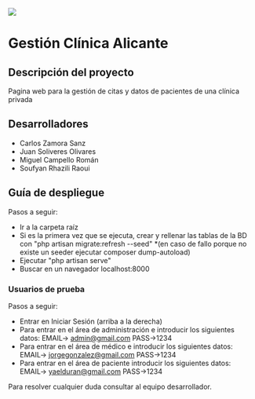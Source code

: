 ![](http://ilemiprojects.com/Altamira/wp-content/uploads/2016/10/banner-home-3.jpg)

# Gestión Clínica Alicante 

## Descripción del proyecto
Pagina web para la gestión de citas y datos de pacientes de una clínica privada

## Desarrolladores

* Carlos Zamora Sanz
* Juan Soliveres Olivares
* Miguel Campello Román
* Soufyan Rhazili Raoui

## Guía de despliegue

Pasos a seguir:
* Ir a la carpeta raíz
* Si es la primera vez que se ejecuta, crear y rellenar las tablas de la BD con "php artisan migrate:refresh --seed" *(en caso de fallo porque no existe un seeder ejecutar composer dump-autoload)
* Ejecutar "php artisan serve"
* Buscar en un navegador localhost:8000

### Usuarios de prueba
Pasos a seguir: 
* Entrar en Iniciar Sesión (arriba a la derecha)
* Para entrar en el área de administración e introducir los siguientes datos: EMAIL-> admin@gmail.com PASS->1234
* Para entrar en el área de médico e introducir los siguientes datos: EMAIL-> jorgegonzalez@gmail.com PASS->1234
* Para entrar en el área de paciente introducir los siguientes datos: EMAIL-> yaelduran@gmail.com PASS->1234


Para resolver cualquier duda consultar al equipo desarrollador.


